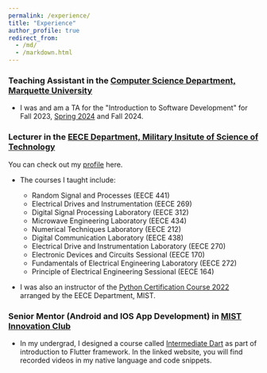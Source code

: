 ```yaml
---
permalink: /experience/
title: "Experience"
author_profile: true
redirect_from: 
  - /md/
  - /markdown.html
---
```

### Teaching Assistant in the  <a href="https://www.marquette.edu/computer-science/" target="_blank">Computer Science Department, Marquette University</a>
-  I was and am a TA for the "Introduction to Software Development" for Fall 2023, <a href="https://www.marquette.edu/computer-science/teaching-research-assistant-assignments.php" target="_blank">Spring 2024</a> and Fall 2024.

### Lecturer in the <a href="https://mist.ac.bd/department/eece" target="_blank">EECE Department, Military Insitute of Science of Technology </a>  
You can check out my <a href="https://mist.ac.bd/department/eece/facultyMembers/dibaloke_chanda-371" target="_blank">profile</a> here.
- The courses I taught include:
  - Random Signal and Processes (EECE 441)
  - Electrical Drives and Instrumentation (EECE 269)
  - Digital Signal Processing Laboratory (EECE 312)
  - Microwave Engineering Laboratory (EECE 434)
  - Numerical Techniques Laboratory (EECE 212)
  - Digital Communication Laboratory (EECE 438)
  - Electrical Drive and Instrumentation Laboratory (EECE 270)
  - Electronic Devices and Circuits Sessional (EECE 170)
  - Fundamentals of Electrical Engineering Laboratory (EECE 272)
  - Principle of Electrical Engineering Sessional (EECE 164)
 
- I was also an instructor of the <a href="https://eece.gitbook.io/python-certification-course-2022" target="_blank">Python Certification Course 2022</a>  arranged by the EECE Department, MIST.

### Senior Mentor (Android and IOS App Development) in <a href="https://innovationclub.mist.ac.bd/" target="_blank">MIST Innovation Club</a>
- In my undergrad, I designed a course called <a href="https://eece.gitbook.io/mist-innovation-club-flutter-course-1" target="_blank">Intermediate Dart</a>
  as part of introduction to Flutter framework. In the linked website, you will find recorded videos in my native language and code snippets.
